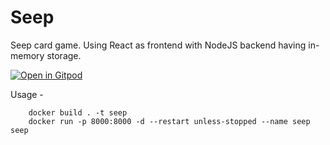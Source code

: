 # Seep
Seep card game. Using React as frontend with NodeJS backend having in-memory storage. 

[![Open in Gitpod](https://gitpod.io/button/open-in-gitpod.svg)](https://gitpod.io/#https://github.com/sidxdev/seep)

Usage -
```
    docker build . -t seep
    docker run -p 8000:8000 -d --restart unless-stopped --name seep seep
```